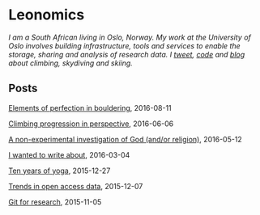 
# Leonomics

_I am a South African living in Oslo, Norway. My work at the University of Oslo involves building infrastructure, tools and services to enable the storage, sharing and analysis of research data. I [tweet](https://twitter.com/lcdutoit), [code](https://github.com/leondutoit) and [blog](http://our-energie.blogspot.no/) about climbing, skydiving and skiing._

## Posts

[Elements of perfection in bouldering](http://leonomics.com/elements-of-perfection-in-bouldering.html), 2016-08-11

[Climbing progression in perspective](http://leonomics.com/climbing-progression-in-perspective.html), 2016-06-06

[A non-experimental investigation of God (and/or religion)](http://leonomics.com/a-non-experimental-investigation-of-god.html), 2016-05-12

[I wanted to write about](http://leonomics.com/i-wanted-to-write-about.html), 2016-03-04

[Ten years of yoga](http://leonomics.com/ten-years-of-yoga.html), 2015-12-27

[Trends in open access data](http://leonomics.com/trends-in-open-data.html), 2015-12-07

[Git for research](http://leonomics.com/git-for-research.html), 2015-11-05
